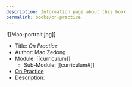 ```yaml
---
description: Information page about this book
permalink: books/on-practice
---
```

![[Mao-portrait.jpg]]

- Title: *On Practice*
- Author: Mao Zedong
- Module: [[curriculum]]
	- Sub-Module: [[curriculum#]]
- [On Practice](https://www.marxists.org/reference/archive/mao/selected-works/volume-1/mswv1_16.htm)
- Description: 